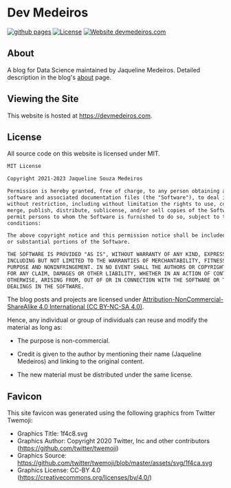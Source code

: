 # Dev Medeiros

[![github pages](https://github.com/devmedeiros/devmedeiros.github.io/actions/workflows/gh-pages.yml/badge.svg)](https://github.com/devmedeiros/devmedeiros.github.io/actions/workflows/gh-pages.yml) [![License](https://img.shields.io/badge/License-CC_BY--NC--SA_4.0-blue)](#license) [![Website devmedeiros.com](https://img.shields.io/website-up-down-green-red/http/devmedeiros.com.svg)](http://devmedeiros.com/)

## About

A blog for Data Science maintained by Jaqueline Medeiros. Detailed description in the blog's [about](https://devmedeiros.com/about/) page.

## Viewing the Site

This website is hosted at https://devmedeiros.com.

## License

All source code on this website is licensed under MIT. 

```txt
MIT License

Copyright 2021-2023 Jaqueline Souza Medeiros

Permission is hereby granted, free of charge, to any person obtaining a copy of this 
software and associated documentation files (the "Software"), to deal in the Software
without restriction, including without limitation the rights to use, copy, modify, 
merge, publish, distribute, sublicense, and/or sell copies of the Software, and to 
permit persons to whom the Software is furnished to do so, subject to the following 
conditions:

The above copyright notice and this permission notice shall be included in all copies 
or substantial portions of the Software.

THE SOFTWARE IS PROVIDED "AS IS", WITHOUT WARRANTY OF ANY KIND, EXPRESS OR IMPLIED, 
INCLUDING BUT NOT LIMITED TO THE WARRANTIES OF MERCHANTABILITY, FITNESS FOR A PARTICULAR 
PURPOSE AND NONINFRINGEMENT. IN NO EVENT SHALL THE AUTHORS OR COPYRIGHT HOLDERS BE LIABLE 
FOR ANY CLAIM, DAMAGES OR OTHER LIABILITY, WHETHER IN AN ACTION OF CONTRACT, TORT OR 
OTHERWISE, ARISING FROM, OUT OF OR IN CONNECTION WITH THE SOFTWARE OR THE USE OR OTHER 
DEALINGS IN THE SOFTWARE.
```

The blog posts and projects are licensed under [Attribution-NonCommercial-ShareAlike 4.0 International (CC BY-NC-SA 4.0)](https://creativecommons.org/licenses/by-nc-sa/4.0/).

Hence, any individual or group of individuals can reuse and modify the material as long as:

- The purpose is non-commercial.

- Credit is given to the author by mentioning their name (Jaqueline Medeiros) and linking to the original content.

- The new material must be distributed under the same license.

## Favicon

This site favicon was generated using the following graphics from Twitter Twemoji:

- Graphics Title: 1f4c8.svg
- Graphics Author: Copyright 2020 Twitter, Inc and other contributors (https://github.com/twitter/twemoji)
- Graphics Source: https://github.com/twitter/twemoji/blob/master/assets/svg/1f4ca.svg
- Graphics License: CC-BY 4.0 (https://creativecommons.org/licenses/by/4.0/)
